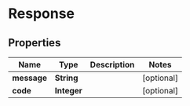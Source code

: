 
# Response

## Properties
Name | Type | Description | Notes
------------ | ------------- | ------------- | -------------
**message** | **String** |  |  [optional]
**code** | **Integer** |  |  [optional]




